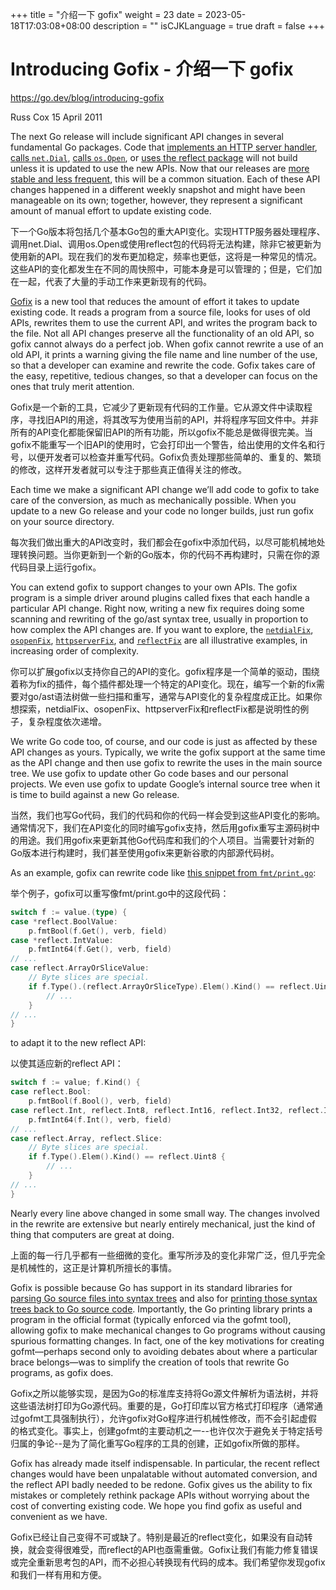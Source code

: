 +++
title = "介绍一下 gofix"
weight = 23
date = 2023-05-18T17:03:08+08:00
description = ""
isCJKLanguage = true
draft = false
+++

# Introducing Gofix - 介绍一下 gofix

https://go.dev/blog/introducing-gofix

Russ Cox
15 April 2011

The next Go release will include significant API changes in several fundamental Go packages. Code that [implements an HTTP server handler](http://codereview.appspot.com/4239076), [calls `net.Dial`](http://codereview.appspot.com/4244055), [calls `os.Open`](http://codereview.appspot.com/4357052), or [uses the reflect package](http://codereview.appspot.com/4281055) will not build unless it is updated to use the new APIs. Now that our releases are [more stable and less frequent](https://blog.golang.org/2011/03/go-becomes-more-stable.html), this will be a common situation. Each of these API changes happened in a different weekly snapshot and might have been manageable on its own; together, however, they represent a significant amount of manual effort to update existing code.

下一个Go版本将包括几个基本Go包的重大API变化。实现HTTP服务器处理程序、调用net.Dial、调用os.Open或使用reflect包的代码将无法构建，除非它被更新为使用新的API。现在我们的发布更加稳定，频率也更低，这将是一种常见的情况。这些API的变化都发生在不同的周快照中，可能本身是可以管理的；但是，它们加在一起，代表了大量的手动工作来更新现有的代码。

[Gofix](https://go.dev/cmd/fix/) is a new tool that reduces the amount of effort it takes to update existing code. It reads a program from a source file, looks for uses of old APIs, rewrites them to use the current API, and writes the program back to the file. Not all API changes preserve all the functionality of an old API, so gofix cannot always do a perfect job. When gofix cannot rewrite a use of an old API, it prints a warning giving the file name and line number of the use, so that a developer can examine and rewrite the code. Gofix takes care of the easy, repetitive, tedious changes, so that a developer can focus on the ones that truly merit attention.

Gofix是一个新的工具，它减少了更新现有代码的工作量。它从源文件中读取程序，寻找旧API的用途，将其改写为使用当前的API，并将程序写回文件中。并非所有的API变化都能保留旧API的所有功能，所以gofix不能总是做得很完美。当gofix不能重写一个旧API的使用时，它会打印出一个警告，给出使用的文件名和行号，以便开发者可以检查并重写代码。Gofix负责处理那些简单的、重复的、繁琐的修改，这样开发者就可以专注于那些真正值得关注的修改。

Each time we make a significant API change we’ll add code to gofix to take care of the conversion, as much as mechanically possible. When you update to a new Go release and your code no longer builds, just run gofix on your source directory.

每次我们做出重大的API改变时，我们都会在gofix中添加代码，以尽可能机械地处理转换问题。当你更新到一个新的Go版本，你的代码不再构建时，只需在你的源代码目录上运行gofix。

You can extend gofix to support changes to your own APIs. The gofix program is a simple driver around plugins called fixes that each handle a particular API change. Right now, writing a new fix requires doing some scanning and rewriting of the go/ast syntax tree, usually in proportion to how complex the API changes are. If you want to explore, the [`netdialFix`](https://go.googlesource.com/go/+/go1/src/cmd/fix/netdial.go), [`osopenFix`](https://go.googlesource.com/go/+/go1/src/cmd/fix/osopen.go), [`httpserverFix`](https://go.googlesource.com/go/+/go1/src/cmd/fix/httpserver.go), and [`reflectFix`](https://go.googlesource.com/go/+/go1/src/cmd/fix/reflect.go) are all illustrative examples, in increasing order of complexity.

你可以扩展gofix以支持你自己的API的变化。gofix程序是一个简单的驱动，围绕着称为fix的插件，每个插件都处理一个特定的API变化。现在，编写一个新的fix需要对go/ast语法树做一些扫描和重写，通常与API变化的复杂程度成正比。如果你想探索，netdialFix、osopenFix、httpserverFix和reflectFix都是说明性的例子，复杂程度依次递增。

We write Go code too, of course, and our code is just as affected by these API changes as yours. Typically, we write the gofix support at the same time as the API change and then use gofix to rewrite the uses in the main source tree. We use gofix to update other Go code bases and our personal projects. We even use gofix to update Google’s internal source tree when it is time to build against a new Go release.

当然，我们也写Go代码，我们的代码和你的代码一样会受到这些API变化的影响。通常情况下，我们在API变化的同时编写gofix支持，然后用gofix重写主源码树中的用途。我们用gofix来更新其他Go代码库和我们的个人项目。当需要针对新的Go版本进行构建时，我们甚至使用gofix来更新谷歌的内部源代码树。

As an example, gofix can rewrite code like [this snippet from `fmt/print.go`](http://codereview.appspot.com/4353043/diff/10001/src/pkg/fmt/print.go#newcode657):

举个例子，gofix可以重写像fmt/print.go中的这段代码：

```go linenums="1"
switch f := value.(type) {
case *reflect.BoolValue:
    p.fmtBool(f.Get(), verb, field)
case *reflect.IntValue:
    p.fmtInt64(f.Get(), verb, field)
// ...
case reflect.ArrayOrSliceValue:
    // Byte slices are special.
    if f.Type().(reflect.ArrayOrSliceType).Elem().Kind() == reflect.Uint8 {
        // ...
    }
// ...
}
```

to adapt it to the new reflect API:

以使其适应新的reflect API：

```go linenums="1"
switch f := value; f.Kind() {
case reflect.Bool:
    p.fmtBool(f.Bool(), verb, field)
case reflect.Int, reflect.Int8, reflect.Int16, reflect.Int32, reflect.Int64:
    p.fmtInt64(f.Int(), verb, field)
// ...
case reflect.Array, reflect.Slice:
    // Byte slices are special.
    if f.Type().Elem().Kind() == reflect.Uint8 {
        // ...
    }
// ...
}
```

Nearly every line above changed in some small way. The changes involved in the rewrite are extensive but nearly entirely mechanical, just the kind of thing that computers are great at doing.

上面的每一行几乎都有一些细微的变化。重写所涉及的变化非常广泛，但几乎完全是机械性的，这正是计算机所擅长的事情。

Gofix is possible because Go has support in its standard libraries for [parsing Go source files into syntax trees](https://go.dev/pkg/go/parser) and also for [printing those syntax trees back to Go source code](https://go.dev/pkg/go/printer). Importantly, the Go printing library prints a program in the official format (typically enforced via the gofmt tool), allowing gofix to make mechanical changes to Go programs without causing spurious formatting changes. In fact, one of the key motivations for creating gofmt—perhaps second only to avoiding debates about where a particular brace belongs—was to simplify the creation of tools that rewrite Go programs, as gofix does.

Gofix之所以能够实现，是因为Go的标准库支持将Go源文件解析为语法树，并将这些语法树打印为Go源代码。重要的是，Go打印库以官方格式打印程序（通常通过gofmt工具强制执行），允许gofix对Go程序进行机械性修改，而不会引起虚假的格式变化。事实上，创建gofmt的主要动机之一--也许仅次于避免关于特定括号归属的争论--是为了简化重写Go程序的工具的创建，正如gofix所做的那样。

Gofix has already made itself indispensable. In particular, the recent reflect changes would have been unpalatable without automated conversion, and the reflect API badly needed to be redone. Gofix gives us the ability to fix mistakes or completely rethink package APIs without worrying about the cost of converting existing code. We hope you find gofix as useful and convenient as we have.

Gofix已经让自己变得不可或缺了。特别是最近的reflect变化，如果没有自动转换，就会变得很难受，而reflect的API也亟需重做。Gofix让我们有能力修复错误或完全重新思考包的API，而不必担心转换现有代码的成本。我们希望你发现gofix和我们一样有用和方便。

